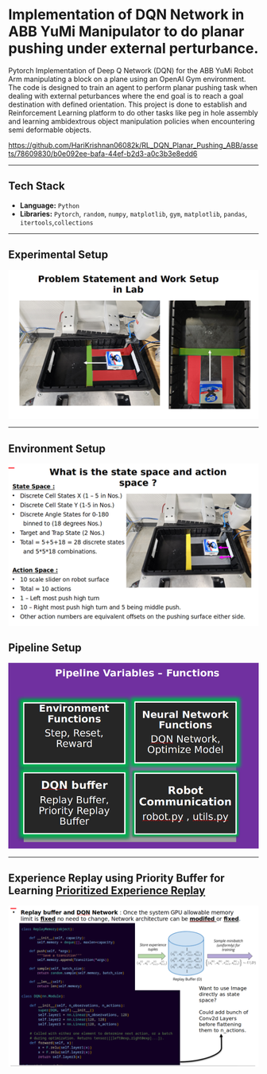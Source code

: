 # Implementation of DQN Network in ABB YuMi Manipulator to do planar pushing under external perturbance. 

Pytorch Implementation of Deep Q Network  (DQN) for the ABB YuMi Robot Arm manipulating a block on a plane using an OpenAI Gym environment. The code is designed to train an agent to perform planar pushing task when dealing with external peturbances where the end goal is to reach a goal destination with defined orientation. This project is done to establish and Reinforcement Learning platform to do other tasks like peg in hole assembly and learning ambidextrous object manipulation policies when encountering semi deformable objects.


https://github.com/HariKrishnan06082k/RL_DQN_Planar_Pushing_ABB/assets/78609830/b0e092ee-bafa-44ef-b2d3-a0c3b3e8edd6


---

## Tech Stack

- **Language:** `Python`
- **Libraries:** `Pytorch`, `random`, `numpy`, `matplotlib`, `gym`, `matplotlib`, `pandas`, `itertools`,`collections`

---

## Experimental Setup

<img src="imgs/problem _setup.png" width=600>

---

## Environment Setup

<img src="imgs/env_Setup.png" width=600>


## Pipeline Setup

<img src="imgs/pipeline.png" width=600>

---

## Experience Replay using Priority Buffer for Learning [Prioritized Experience Replay](https://arxiv.org/abs/1511.05952)


<img src="imgs/priority_buff.png" width=600>

